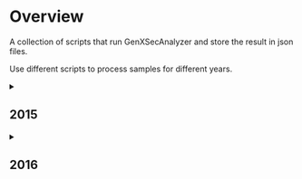 # Overview
A collection of scripts that run GenXSecAnalyzer and store the result in json files.

Use different scripts to process samples for different years.

<details>
<summary><h2>2015</h2></summary>

  <b>Location</b> of the json files: <code>/eos/user/s/sxiaohe/OpenData/MC2015/<em>Section</em>/<em>Subsection</em></code>

  e.g.: <code>/eos/user/s/sxiaohe/OpenData/MC2015/StandardModelPhysics/Drell-Yan</code> for all Standard Model Drell-Yan samples

  The Section and Subsection names can be found on Open Data Portal http://opendata.cern.ch/search?page=1&size=20&experiment=CMS&subtype=Simulated&type=Dataset&year=2015

  <break>

  <details>
  <summary> <b>Folder Hierarchy:</b></summary>  
  <ul>
  <li>MC2015/
    <ul>
      <li>StandardModelPhysics/
        <ul>
          <li>Drell-Yan/</li>    
          <li>ElectroWeak/</li>
          <li>MinimumBias/</li>
          <li>QCD/</li>
          <li>TopPhysics/</li>
        </ul>
      </li>
      <li>HiggsPhysics/
        <ul>
          <li>BeyondStandardModel/</li>
          <li>StandardModel/</li>
        </ul>
      </li>
    </ul>
  </li>
  </ul>
  </details>
    
  Under each subfolder, the json files are stored under the name <code><em>sample_name</em>_<em>recid</em>.json</code>.

  (e.g. <code>DYJetsToLL_M-100to200_TuneCUETP8M1_13TeV-amcatnloFXFX-pythia8_16426.json</code>)  

  <break>
  
  * Finished Section: StandardModelPhysics
  
    * Subsections: Drell-Yan, ElectroWeak, QCD, TopPhysics, MinimumBias
    
  * Section in progress: HiggsPhysics (Low priority)

  <details>
  <summary><b>Access the data in the output files:</b></summary>
    Loading the output json files:</b>
    <pre>
      <code>
        import json
        f = open('<em>sample_name_recid</em>.json')
        data = json.load(f)
      </code>
    </pre>
  </details>

  <details>
    <summary><b>To access the full name the dataset:</b></summary>
      <code>data["Dataset"]</code>
      It will return a string in format:
      <code>/DYJetsToLL_M-100to200_TuneCUETP8M1_13TeV-amcatnloFXFX-pythia8/RunIIFall15MiniAODv2-PU25nsData2015v1_76X_mcRun2_asymptotic_v12-v1/MINIAODSIM</code>
  </details>

  <details>
    <summary><b>To access stored values (e.g. total cross section, ...):</b></summary>
      <code>result["<em>column_name</em>"]</code> for value
      <code>result["<em>column_name_err</em>"]</code> for error
  </details>

  <details>
      <summary><b>Available column names:</b></summary>
        GenXSecAnalyzer gives outputs in 5 possible formats (some information is not available for some datasets).

        Format 1:
        
        - "totX_beforeMat":"Total cross section before matching (pb)",
        - "totX_beforeMat_err":"(+-) Error of total cross section before matching (pb)",
        - "totX_afterMat":"Total cross section after matching (pb)",
        - "totX_afterMat_err":"(+-) Error of total cross section after matching (pb)",
        - "matchingEff":"Matching efficiency",
        - "matchingEff_err":"(+-) Error of matching efficiency",
        - "filterEff_weights":"Filter efficiency (taking into account weights)",
        - "filterEff_weights_err":"(+-) Error of filter efficiency (taking into account weights)",
        - "filterEff_event":"Filter efficiency (event-level)",
        - "filterEff_event_err":"(+-) Error of filter efficiency (event-level)",
        - "totX_final":"Final cross senction after filter (pb)",
        - "totX_final_err":"(+-) Error of final cross section after filter (pb)",
        - "negWeightFrac":"Final fraction of events with negative weights after filter",
        - "negWeightFrac_err":"(+-) Error of final fraction of events with negative weights after filter",
        - "equivLumi":"Final equivalent lumi for 1M events (1/fb)",
        - "equivLumi_err":"(+-) Error of final equivalent lumi for 1M events (1/fb)"
        
        Format 2:
        
        - "totX_beforeMat":"Total cross section before matching (pb)",
        - "totX_beforeMat_err":"(+-) Error of total cross section before matching (pb)",
        - "totX_afterMat":"Total cross section after matching (pb)",
        - "totX_afterMat_err":"(+-) Error of total cross section after matching (pb)",
        - "filterEff_weights":"Filter efficiency (taking into account weights)",
        - "filterEff_weights_err":"(+-) Error of filter efficiency (taking into account weights)",
        - "filterEff_event":"Filter efficiency (event-level)",
        - "filterEff_event_err":"(+-) Error of filter efficiency (event-level)",
        - "totX_final":"Final cross senction after filter (pb)",
        - "totX_final_err":"(+-) Error of final cross section after filter (pb)"
        
        Format 3:
        
        - "totX_beforeFilter":"Total cross section before filter (pb)",
        - "totX_beforeFilter_err":"(+-) Error of total cross section before filter (pb)",
        - "filterEff_weights":"Filter efficiency (taking into account weights)",
        - "filterEff_weights_err":"(+-) Error of filter efficiency (taking into account weights)",
        - "filterEff_event":"Filter efficiency (event-level)",
        - "filterEff_event_err":"(+-) Error of filter efficiency (event-level)",
        - "totX_final":"Final cross senction after filter (pb)",
        - "totX_final_err":"(+-) Error of final cross section after filter (pb)",
        - "negWeightFrac":"Final fraction of events with negative weights after filter",
        - "negWeightFrac_err":"(+-) Error of final fraction of events with negative weights after filter",
        - "equivLumi":"Final equivalent lumi for 1M events (1/fb)",
        - "equivLumi_err":"(+-) Error of final equivalent lumi for 1M events (1/fb)"
        
        Format 4:
        
        - "totX_beforeFilter":"Total cross section before filter (pb)",
        - "totX_beforeFilter_err":"(+-) Error of total cross section before filter (pb)",
        - "filterEff_weights":"Filter efficiency (taking into account weights)",
        - "filterEff_weights_err":"(+-) Error of filter efficiency (taking into account weights)",
        - "filterEff_event":"Filter efficiency (event-level)",
        - "filterEff_event_err":"(+-) Error of filter efficiency (event-level)",
        - "totX_final":"Final cross senction after filter (pb)",
        - "totX_final_err":"(+-) Error of final cross senction after filter (pb)"
        
        Format 5:
        
        - "filterEff_weights":"Filter efficiency (taking into account weights)",
        - "filterEff_weights_err":"(+-) Error of filter efficiency (taking into account weights)",
        - "filterEff_event":"Filter efficiency (event-level)",
        - "filterEff_event_err":"(+-) Error of filter efficiency (event-level)",
        - "totX_final":"Final cross senction after filter (pb)",
        - "totX_final_err":"(+-) Error of final cross senction after filter (pb)"
        
  </details>
   
  
  <details>
    <summary><b>To run the GenXSecAnalyzer:</b></summary>

      * Prepare the input filelists for the GenXSecAnalyzer
      
          <code>python makeFileLists.py [physics_process]</code>
        
          e.g. <code>python makeFileLists.py Drell-Yan</code>
          
          Choose from: <code>Drell-Yan / ElectroWeak / MinimumBias / QCD / TopPhysics</code>
          
          Running this command results .txt files in the fileLists/ folder. Each recid_{id}.txt file contains the address of all the files under that recid.
      
      * Setup the environment (lxplus)
        
          To use slc6 on Singularity (need to execute everytime when you login):
          <code>cmssw-el6</code>
      
          To download the CMSSW folder (only need to execute once): (CMSSW_7_6_7 is recommended for MC2015)
          <code>cmsrel CMSSW_7_6_7</code>
      
          To setup the CMSSW environment (need to execute everytime when you login):
          <pre>
            <code>
              cd CMSSW_7_6_7/src
            cmsenv
            </code>
          </pre>
    
        * To run on a single dataset:
        
            <code>./calculateXSectionAndFilterEfficiency.sh -f <em>list_of_root_files.txt</em> -s <em>section_name</em> -p <em>subsection_name</em> -n <em>maximum_num_of_events</em> -k <em>skipExistingLogFiles</em></code>
            
            e.g.: <code>./src/calculateXSectionAndFilterEfficiency.sh -f recid_16785.txt -s StandardModelPhysics -p Drell-Yan -n 10000 -k False</code>
      
            Set maximum number of events to -1 to run all the events in each root file.
      
            In the example, <code>recid_16785.txt</code> contains a list of root files in the format of <code>"root://eospublic.cern.ch//eos/opendata/"</code>.
      
            If you get an error saying "</code>Permisson denied</code>", run <code>chmod 777 calculateXSectionAndFilterEfficiency.sh</code> to give the permission to the .sh file first and then rerun the above command.
      
        * To run all the datasets under a category (Drell-Yan / ElectroWeak / MinimumBias / QCD / TopPhysics):
      
           <code>python src/runRecursive.py <em>Section</em> <em>Subsection</em></code>
      
           e.g.: <code>python src/runRecursive.py StandardModel Drell-Yan</code>
      
           If we already have <code>.log</code> files, we can run <code>python output_to_json.py recid_16785.txt StandardModel Drell-Yan</code> by itself to get the json files, with the second argument being consistent with the name of the destination directory.
  </details>
  
</details>

<details>
<summary><h2>2016</h2></summary>
Location of the json files: /eos/user/s/sxiaohe/OpenData/MC2016/<Section>/<Subsection>/
</details>








